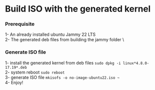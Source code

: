 # Build ISO with the generated kernel

### Prerequisite

1- An already installed ubuntu Jammy 22 LTS \
2- The generated deb files from building the jammy folder \

### Generate ISO file
1- install the generated kernel from deb files ``sudo dpkg -i linux*4.8.0-17.19*.deb``\
2- system reboot ``sudo reboot``\
3- generate ISO file ``mkisofs -o no-image-ubuntu22.iso ~``\
4- Enjoy!